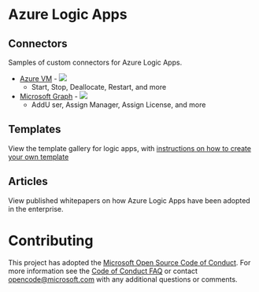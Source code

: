 # Azure Logic Apps

## Connectors
Samples of custom connectors for Azure Logic Apps.

* [Azure VM](connectors/AzureVM/README.md) - 
    <a href="https://portal.azure.com/#create/Microsoft.Template/uri/https%3A%2F%2Fraw.githubusercontent.com%2Fazure%2Flogicapps%2Fmaster%2Fconnectors%2FAzureVM%2Fazuredeploy.json" target="_blank">
        <img src="http://azuredeploy.net/deploybutton.png"/>
    </a>
    * Start, Stop, Deallocate, Restart, and more
* [Microsoft Graph](connectors/Microsoft%20Graph/README.md) - 
    <a href="https://portal.azure.com/#create/Microsoft.Template/uri/https%3A%2F%2Fraw.githubusercontent.com%2Fazure%2Flogicapps%2Fmaster%2Fconnectors%2FMicrosoft%20Graph%2Fazuredeploy.json" target="_blank">
        <img src="http://azuredeploy.net/deploybutton.png"/>
    </a>
    * AddU ser, Assign Manager, Assign License, and more

## Templates
View the template gallery for logic apps, with [instructions on how to create your own template](templates/README.md)

## Articles
View published whitepapers on how Azure Logic Apps have been adopted in the enterprise.

# Contributing

This project has adopted the [Microsoft Open Source Code of Conduct](https://opensource.microsoft.com/codeofconduct/). For more information see the [Code of Conduct FAQ](https://opensource.microsoft.com/codeofconduct/faq/) or contact [opencode@microsoft.com](mailto:opencode@microsoft.com) with any additional questions or comments.
